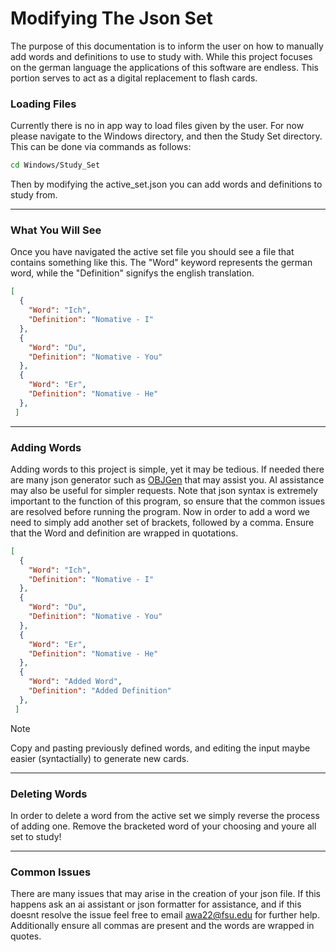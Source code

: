# Modifying The Json Set
The purpose of this documentation is to inform the user on how to manually add words and definitions to use to study with. While this project focuses on the german language the applications of this software are endless. This portion serves to act as a digital replacement to flash cards.

### Loading Files
Currently there is no in app way to load files given by the user. For now please navigate to the Windows directory, and then the Study Set directory. This can be done via commands as follows:
```sh
cd Windows/Study_Set
```
Then by modifying the active_set.json you can add words and definitions to study from. 
****
### What You Will See
Once you have navigated the active set file you should see a file that contains something like this. The "Word" keyword represents the german word, while the "Definition" signifys the english translation. 

```json
[
  {
    "Word": "Ich",
    "Definition": "Nomative - I"
  },
  {
    "Word": "Du",
    "Definition": "Nomative - You"
  },
  {
    "Word": "Er",
    "Definition": "Nomative - He"
  },
 ]
```
****
### Adding Words
Adding words to this project is simple, yet it may be tedious. If needed there are many json generator such as [OBJGen](https://www.objgen.com/json/local/design) that may assist you. AI assistance may also be useful for simpler requests. Note that json syntax is extremely important to the function of this program, so ensure that the common issues are resolved before running the program.
Now in order to add a word we need to simply add another set of brackets, followed by a comma. Ensure that the Word and definition are wrapped in quotations. 
```json
[
  {
    "Word": "Ich",
    "Definition": "Nomative - I"
  },
  {
    "Word": "Du",
    "Definition": "Nomative - You"
  },
  {
    "Word": "Er",
    "Definition": "Nomative - He"
  },
  {
    "Word": "Added Word",
    "Definition": "Added Definition"
  },
 ]
```
> [!Note]
> Copy and pasting previously defined words, and editing the input maybe easier (syntactially) to generate new cards.
****
### Deleting Words
In order to delete a word from the active set we simply reverse the process of adding one. Remove the bracketed word of your choosing and youre all set to study!
****
### Common Issues
There are many issues that may arise in the creation of your json file. If this happens ask an ai assistant or json formatter for assistance, and if this doesnt resolve the issue feel free to email awa22@fsu.edu for further help. Additionally ensure all commas are present and the words are wrapped in quotes.
